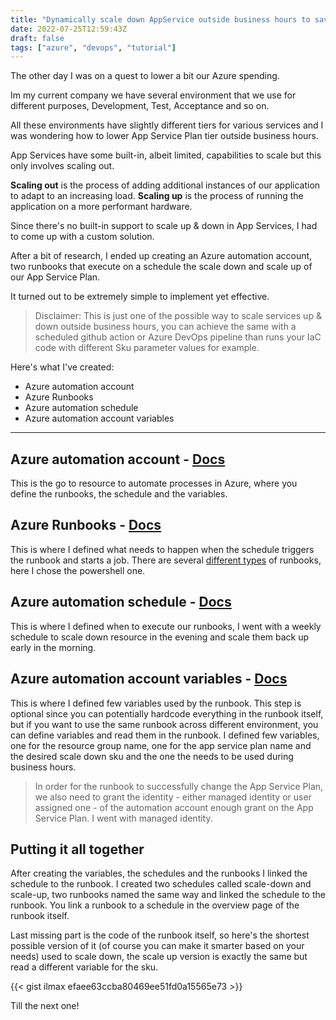 ```yaml
---
title: "Dynamically scale down AppService outside business hours to save 💰💰"
date: 2022-07-25T12:59:43Z
draft: false
tags: ["azure", "devops", "tutorial"]
---
```



The other day I was on a quest to lower a bit our Azure spending.

Im my current company we have several environment that we use for different purposes, Development, Test, Acceptance and so on.

All these environments have slightly different tiers for various services and I was wondering how to lower App Service Plan tier outside business hours.

App Services have some built-in, albeit limited, capabilities to scale but this only involves scaling out.

**Scaling out** is the process of adding additional instances of our application to adapt to an increasing load.
**Scaling up** is the process of running the application on a more performant hardware. 

Since there's no built-in support to scale up & down in App Services, I had to come up with a custom solution.

After a bit of research, I ended up creating an Azure automation account, two runbooks that execute on a schedule the scale down and scale up of our App Service Plan.

It turned out to be extremely simple to implement yet effective.

> Disclaimer: This is just one of the possible way to scale services up & down outside business hours, you can achieve the same with a scheduled github action or Azure DevOps pipeline than runs your IaC code with different Sku parameter values for example.

Here's what I've created:

- Azure automation account
- Azure Runbooks
- Azure automation schedule
- Azure automation account variables

---

## Azure automation account - [Docs](https://docs.microsoft.com/en-us/azure/automation/overview)
This is the go to resource to automate processes in Azure, where you define the runbooks, the schedule and the variables.

## Azure Runbooks - [Docs](https://docs.microsoft.com/en-us/azure/automation/overview)
This is where I defined what needs to happen when the schedule triggers the runbook and starts a job.
There are several [different types](https://docs.microsoft.com/en-us/azure/automation/automation-runbook-types) of runbooks, here I chose the powershell one.

## Azure automation schedule - [Docs](https://docs.microsoft.com/en-us/azure/automation/shared-resources/schedules)
This is where I defined when to execute our runbooks, I went with a weekly schedule to scale down resource in the evening and scale them back up early in the morning. 

## Azure automation account variables - [Docs](https://docs.microsoft.com/en-us/azure/automation/shared-resources/variables?tabs=azure-powershell)
This is where I defined few variables used by the runbook.
This step is optional since you can potentially hardcode everything in the runbook itself, but if you want to use the same runbook across different environment, you can define variables and read them in the runbook.
I defined few variables, one for the resource group name, one for the app service plan name and the desired scale down sku and the one the needs to be used during business hours.

> In order for the runbook to successfully change the App Service Plan, we also need to grant the identity - either managed identity or user assigned one - of the automation account enough grant on the App Service Plan. I went with managed identity.

## Putting it all together
After creating the variables, the schedules and the runbooks I linked the schedule to the runbook.
I created two schedules called scale-down and scale-up, two runbooks named the same way and linked the schedule to the runbook. You link a runbook to a schedule in the overview page of the runbook itself.

Last missing part is the code of the runbook itself, so here's the shortest possible version of it (of course you can make it smarter based on your needs) used to scale down, the scale up version is exactly the same but read a different variable for the sku.

{{< gist ilmax efaee63ccba80469ee51fd0a15565e73 >}} 

Till the next one!

